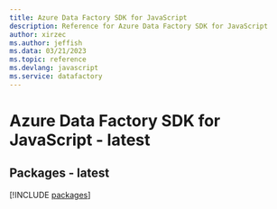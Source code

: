 ```yaml
---
title: Azure Data Factory SDK for JavaScript
description: Reference for Azure Data Factory SDK for JavaScript
author: xirzec
ms.author: jeffish
ms.data: 03/21/2023
ms.topic: reference
ms.devlang: javascript
ms.service: datafactory
---
```

# Azure Data Factory SDK for JavaScript - latest
## Packages - latest
[!INCLUDE [packages](data-factory-index.md)]